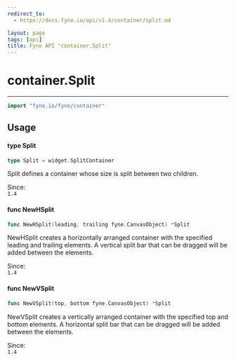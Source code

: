 ```yaml
---
redirect_to:
  - https://docs.fyne.io/api/v1.4/container/split.md

layout: page
tags: [api]
title: Fyne API "container.Split"
---
```



# container.Split
---
```go
import "fyne.io/fyne/container"
```

## Usage

#### type Split

```go
type Split = widget.SplitContainer
```

Split defines a container whose size is split between two children.


<div class="since">Since: <code>
1.4</code></div>

#### func  NewHSplit

```go
func NewHSplit(leading, trailing fyne.CanvasObject) *Split
```
NewHSplit creates a horizontally arranged container with the specified leading and trailing elements. A vertical split bar that can be dragged will be added between the elements.


<div class="since">Since: <code>
1.4</code></div>

#### func  NewVSplit

```go
func NewVSplit(top, bottom fyne.CanvasObject) *Split
```
NewVSplit creates a vertically arranged container with the specified top and bottom elements. A horizontal split bar that can be dragged will be added between the elements.


<div class="since">Since: <code>
1.4</code></div>
